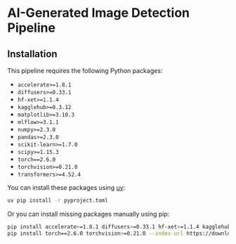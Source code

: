 # AI-Generated Image Detection Pipeline

## Installation

This pipeline requires the following Python packages:
- `accelerate>=1.8.1`
- `diffusers>=0.33.1`
- `hf-xet>=1.1.4`
- `kagglehub>=0.3.12`
- `matplotlib>=3.10.3`
- `mlflow>=3.1.1`
- `numpy>=2.3.0`
- `pandas>=2.3.0`
- `scikit-learn>=1.7.0`
- `scipy>=1.15.3`
- `torch==2.6.0`
- `torchvision>=0.21.0`
- `transformers>=4.52.4`

You can install these packages using [uv](https://docs.astral.sh/uv/):

```bash
uv pip install -r pyproject.toml
```

Or you can install missing packages manually using pip:

```bash
pip install accelerate>=1.8.1 diffusers>=0.33.1 hf-xet>=1.1.4 kagglehub>=0.3.12 matplotlib>=3.10.3 mlflow>=3.1.1 numpy>=2.3.0 pandas>=2.3.0 scikit-learn>=1.7.0 scipy>=1.15.3 transformers>=4.52.4
pip install torch==2.6.0 torchvision>=0.21.0 --index-url https://download.pytorch.org/whl/cu126
```